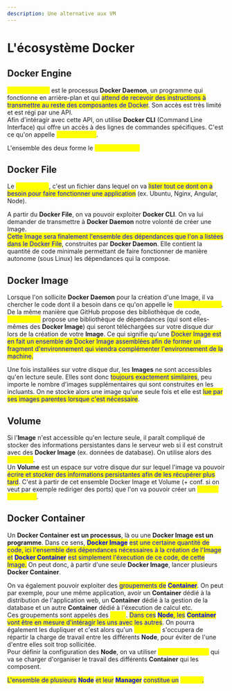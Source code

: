 ```yaml
---
description: Une alternative aux VM
---
```


# L'écosystème Docker

## Docker Engine

<mark style="color:yellow;">**Docker Server**</mark> est le processus **Docker Daemon**, un programme qui fonctionne en arrière-plan et qui <mark style="color:blue;">attend de recevoir des instructions à transmettre au reste des composantes de Docker</mark>. Son accès est très limité et est régi par une API.\
Afin d'intéragir avec cette API, on utilise **Docker CLI** (Command Line Interface) qui offre un accès à des lignes de commandes spécifiques. C'est ce qu'on appelle <mark style="color:yellow;">**Docker Client**</mark>.

L'ensemble des deux forme le <mark style="color:yellow;">**Docker Engine.**</mark>

## Docker File

Le <mark style="color:yellow;">**Docker File**</mark>, c'est un fichier dans lequel on va <mark style="color:blue;">lister tout ce dont on a besoin pour faire fonctionner une application</mark> (ex. Ubuntu, Nginx, Angular, Node).

A partir du **Docker File**, on va pouvoir exploiter **Docker CLI**. On va lui demander de transmettre à **Docker Daemon** notre volonté de créer une Image. \
<mark style="color:blue;">Cette Image sera finalement l'ensemble des dépendances que l'on a listées dans le Docker File</mark>, construites par **Docker Daemon**. Elle contient la quantité de code minimale permettant de faire fonctionner de manière autonome (sous Linux) les dépendances qui la compose.

## Docker Image

Lorsque l'on sollicite **Docker Daemon** pour la création d'une Image, il va chercher le code dont il a besoin dans ce qu'on appelle le <mark style="color:yellow;">**Docker Registry**</mark>. De la même manière que GitHub propose des bibliothèque de code, <mark style="color:yellow;">**DockerHub**</mark> propose une bibliothèque de dépendances (qui sont elles-mêmes des **Docker Image**) qui seront téléchargées sur votre disque dur lors de la création de votre **Image**. Ce qui signifie qu'une <mark style="color:blue;">Docker Image est en fait un ensemble de Docker Image assemblées afin de former un fragment d'environnement qui viendra complémenter l'environnement de la machine.</mark>

Une fois installées sur votre disque dur, les **Images** ne sont accessibles qu'en lecture seule. Elles sont donc <mark style="color:blue;">toujours exactement similaires</mark>, peu importe le nombre d'images supplémentaires qui sont construites en les incluants. On ne stocke alors une image qu'une seule fois et elle est <mark style="color:blue;">lue par ses images parentes lorsque c'est nécessaire</mark>.

## Volume

Si l'**Image** n'est accessible qu'en lecture seule, il paraît compliqué de stocker des informations persistantes dans le serveur web si il est construit avec des **Docker Image** (ex. données de database). On utilise alors des <mark style="color:yellow;">**Volumes**</mark>.\
Un **Volume** est un espace sur votre disque dur sur lequel l'image va pouvoir <mark style="color:blue;">écrire et stocker des informations persistantes afin de les récupérer plus tard</mark>. C'est à partir de cet ensemble Docker Image et Volume (+ conf. si on veut par exemple rediriger des ports) que l'on va pouvoir créer un <mark style="color:yellow;">**Docker Container**</mark>.

## Docker Container

Un **Docker Container** **est un processus**, là ou une **Docker Image** **est un programme**. Dans ce sens, <mark style="color:blue;">**Docker Image**</mark> <mark style="color:blue;"></mark><mark style="color:blue;">est une certaine quantité de code, ici l'ensemble des dépendances nécessaires à la création de l'Image et</mark> <mark style="color:blue;"></mark><mark style="color:blue;">**Docker Container**</mark> <mark style="color:blue;"></mark><mark style="color:blue;">est simplement l'éxecution de ce code, de cette Image.</mark> On peut donc, à partir d'une seule **Docker Image**, lancer plusieurs **Docker Container**.

On va également pouvoir exploiter des <mark style="color:blue;">groupements de</mark> <mark style="color:blue;"></mark><mark style="color:blue;">**Container**</mark>. On peut par exemple, pour une même application, avoir un **Container** dédié à la distribution de l'application web, un **Container** dédié à la gestion de la database et un autre **Container** dédié à l'éxecution de calcul etc. \
Ces groupements sont appelés des <mark style="color:yellow;">**Node**</mark>. <mark style="color:blue;">Dans ces</mark> <mark style="color:blue;"></mark><mark style="color:blue;">**Node**</mark><mark style="color:blue;">, les</mark> <mark style="color:blue;"></mark><mark style="color:blue;">**Container**</mark> <mark style="color:blue;"></mark><mark style="color:blue;">vont être en mesure d'intéragir les uns avec les autres</mark>. On pourra également les dupliquer et c'est alors qu'un <mark style="color:yellow;">**Manager**</mark> s'occupera de répartir la charge de travail entre les différents **Node**, pour éviter de l'une d'entre elles soit trop sollicitée.\
Pour définir la configuration des **Node**, on va utiliser <mark style="color:yellow;">**Docker Compose**</mark> qui va se charger d'organiser le travail des différents **Container** qui les composent.&#x20;

<mark style="color:blue;">L'ensemble de plusieurs</mark> <mark style="color:blue;"></mark><mark style="color:blue;">**Node**</mark> <mark style="color:blue;"></mark><mark style="color:blue;">et leur</mark> <mark style="color:blue;"></mark><mark style="color:blue;">**Manager**</mark> <mark style="color:blue;"></mark><mark style="color:blue;">constitue un</mark> <mark style="color:yellow;">**Cluster**</mark><mark style="color:blue;">.</mark>
